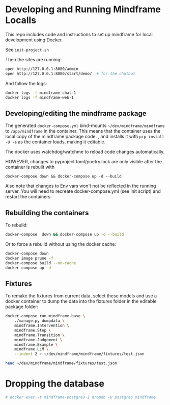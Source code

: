 # Developing and Running Mindframe Localls

This repo includes code and instructions to set up mindframe for local development using Docker.

See `init-project.sh`

Then the sites are running:

```sh
open http://127.0.0.1:8080/admin
open http://127.0.0.1:8080/start/demo/  # for the chatbot
```

And follow the logs:

```sh
docker logs -f mindframe-chat-1
docker logs -f mindframe-web-1
```



## Developing/editing the mindframe package

The generated `docker-compose.yml` bind-mounts
`~/dev/mindframe/mindframe` to `/app/mindframe` in the container.
This means that the container uses the local copy of the mindframe package code.
, and installs it with `pip install -U -e` as the  container loads, making it editable.

The docker uses watchdog/watchme to reload code changes automatically.

HOWEVER, changes to pyproject.toml/poetry.lock are only visible after the container is rebuilt with

`docker-compose down && docker-compose up -d --build`


Also note that changes to Env vars won't not be reflected in the running server.
You will need to recreate docker-compose.yml (see init script) and restart the containers.



## Rebuilding the containers

To rebuild:

```sh
docker-compose  down && docker-compose up -d --build
```

Or to force a rebuild without using the docker cache:

```sh
docker-compose down
docker image prune -f
docker-compose build --no-cache
docker-compose up -d
```



## Fixtures

To remake the fixtures from current data, select these models and use a docker container to dump the data into the fixtures folder in the editable package folder:

```sh
docker-compose run mindframe-base \
	./manage.py dumpdata \
	mindframe.Intervention \
	mindframe.Step \
	mindframe.Transition \
	mindframe.Judgement \
	mindframe.Example \
	mindframe.LLM \
	--indent 2 > ~/dev/mindframe/mindframe/fixtures/test.json

head ~/dev/mindframe/mindframe/fixtures/test.json
```




# Dropping the database

```sh
# docker exec -t mindframe-postgres-1 dropdb -U postgres mindframe
```
